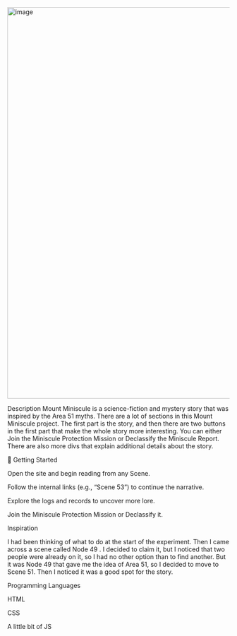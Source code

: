<img width="1733" height="887" alt="image" src="https://github.com/user-attachments/assets/188426dd-ae12-403b-9402-7cf4d2caed54" />

Description
Mount Miniscule is a science-fiction and mystery story that was inspired by the Area 51 myths.
There are a lot of sections in this Mount Miniscule project. The first part is the story, and then there are two buttons in the first part that make the whole story more interesting. You can either Join the Miniscule Protection Mission or Declassify the Miniscule Report. There are also more divs that explain additional details about the story.

🚀 Getting Started

Open the site and begin reading from any Scene.

Follow the internal links (e.g., “Scene 53”) to continue the narrative.

Explore the logs and records to uncover more lore.

Join the Miniscule Protection Mission or Declassify it.

Inspiration

I had been thinking of what to do at the start of the experiment. Then I came across a scene called Node 49 . I decided to claim it, but I noticed that two people were already on it, so I had no other option than to find another. But it was Node 49 that gave me the idea of Area 51, so I decided to move to Scene 51. Then I noticed it was a good spot for the story.

Programming Languages

HTML

CSS

A little bit of JS
